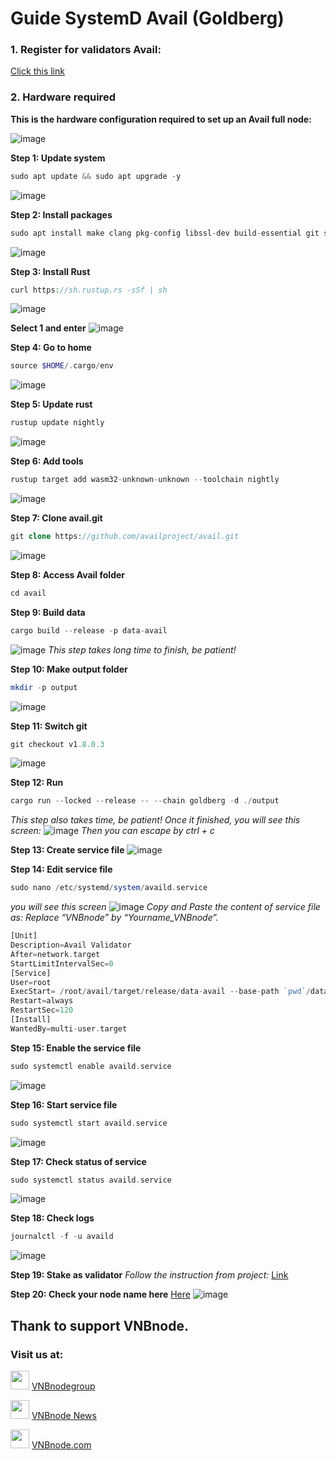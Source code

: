 # Guide SystemD Avail (Goldberg)
### 1. Register for validators Avail:
[Click this link](https://docs.google.com/forms/d/e/1FAIpQLScpwE8yuUkqJVQrVpLRqua5p8oA8DGUBYho9Rwjm1bmG8LebQ/viewform?ref=blog.availproject.org)
### 2. Hardware required
**This is the hardware configuration required to set up an Avail full node:**

![image](https://github.com/vnbnode/Running-Nodes/assets/128967122/5f43fa88-fd00-4ec1-97d6-2535929801bf)

**Step 1: Update system**
```php
sudo apt update && sudo apt upgrade -y
```
![image](https://github.com/vnbnode/Running-Nodes/assets/128967122/63be3627-1663-4e66-931a-1e2d11f20d4b)

**Step 2: Install packages**
```php
sudo apt install make clang pkg-config libssl-dev build-essential git screen protobuf-compiler -y
```
![image](https://github.com/vnbnode/Running-Nodes/assets/128967122/17f8fcb7-eebe-4f99-a796-166ba3671bfa)

**Step 3: Install Rust**
```php
curl https://sh.rustup.rs -sSf | sh
```
![image](https://github.com/vnbnode/Running-Nodes/assets/128967122/96afa55d-b165-4a63-9723-4fc90653021f)

**Select 1 and enter**
![image](https://github.com/vnbnode/Running-Nodes/assets/128967122/9e49c1f3-31e1-4edc-a0c3-7a4402619c0d)

**Step 4: Go to home**
```php
source $HOME/.cargo/env
```
![image](https://github.com/vnbnode/Running-Nodes/assets/128967122/a45b90a3-7197-4a6e-a174-cc1b23ec1c48)

**Step 5: Update rust**
```php
rustup update nightly
```
![image](https://github.com/vnbnode/Running-Nodes/assets/128967122/ac301aa9-2633-470e-8596-28fdecbb2435)

**Step 6: Add tools**
```php
rustup target add wasm32-unknown-unknown --toolchain nightly
```
![image](https://github.com/vnbnode/Running-Nodes/assets/128967122/a9683eb9-2f02-49b7-8fe0-605cf4f5af2a)

**Step 7: Clone avail.git**
```php
git clone https://github.com/availproject/avail.git
```
![image](https://github.com/vnbnode/Running-Nodes/assets/128967122/b06318f0-00b8-4e41-8caf-7c568d1d2924)

**Step 8: Access Avail folder**
```php
cd avail
```

**Step 9: Build data**
```php
cargo build --release -p data-avail
```
![image](https://github.com/vnbnode/Running-Nodes/assets/128967122/96390bb0-df57-4d5f-83df-63241a57b704)
*This step takes long time to finish, be patient!*

**Step 10: Make output folder**
```php
mkdir -p output
```
![image](https://github.com/vnbnode/Running-Nodes/assets/128967122/6ee1e07b-1162-4696-bb78-8a4beb77bd73)

**Step 11: Switch git**
```php
git checkout v1.8.0.3
```
![image](https://github.com/vnbnode/Running-Nodes/assets/128967122/b7556554-51f9-443c-9b34-5585336a6a5d)

**Step 12: Run**
```php
cargo run --locked --release -- --chain goldberg -d ./output
```
*This step also takes time, be patient! Once it finished, you will see this screen:*
![image](https://github.com/vnbnode/Running-Nodes/assets/128967122/122cc330-0234-4ed2-8f2e-cafe1caa75e1)
*Then you can escape by ctrl + c*

**Step 13: Create service file**
![image](https://github.com/vnbnode/Running-Nodes/assets/128967122/e1e88af4-f8de-4d16-a16b-4469bc3c1e62)

**Step 14: Edit service file**
```php
sudo nano /etc/systemd/system/availd.service
```
*you will see this screen*
![image](https://github.com/vnbnode/Running-Nodes/assets/128967122/d27ebd0c-d3f5-4064-bd24-9f940488aa07)
*Copy and Paste the content of service file as:*
*Replace “VNBnode” by “Yourname_VNBnode”.*
```php
[Unit]
Description=Avail Validator
After=network.target
StartLimitIntervalSec=0
[Service]
User=root
ExecStart= /root/avail/target/release/data-avail --base-path `pwd`/data --chain goldberg --validator --name "VNBnode"
Restart=always
RestartSec=120
[Install]
WantedBy=multi-user.target
```

**Step 15: Enable the service file**
```php
sudo systemctl enable availd.service
```
![image](https://github.com/vnbnode/Running-Nodes/assets/128967122/e0653656-1542-4f56-9ef2-10d187c19131)

**Step 16: Start service file**
```php
sudo systemctl start availd.service
```
![image](https://github.com/vnbnode/Running-Nodes/assets/128967122/fad7b4e6-5ae4-4c92-bc76-6f33c82a1ce3)

**Step 17: Check status of service**
```php
sudo systemctl status availd.service
```
![image](https://github.com/vnbnode/Running-Nodes/assets/128967122/9cc1f7a1-69e8-4e0c-b813-34450ed81b99)

**Step 18: Check logs**
```php
journalctl -f -u availd
```
![image](https://github.com/vnbnode/Running-Nodes/assets/128967122/087883e8-65f8-44a8-80b7-69207cb596cd)

**Step 19: Stake as validator**
*Follow the instruction from project:* [Link](https://docs.availproject.org/operate/validator/staking/)

**Step 20: Check your node name here** [Here](https://telemetry.avail.tools/#list/0xd12003ac837853b062aaccca5ce87ac4838c48447e41db4a3dcfb5bf312350c6)
![image](https://github.com/vnbnode/Running-Nodes/assets/128967122/7b35733a-20fc-47a8-a600-5a9a08d2dbda)

## Thank to support VNBnode.
### Visit us at:

<img src="https://user-images.githubusercontent.com/50621007/183283867-56b4d69f-bc6e-4939-b00a-72aa019d1aea.png" width="30"/> <a href="https://t.me/VNBnodegroup" target="_blank">VNBnodegroup</a>

<img src="https://user-images.githubusercontent.com/50621007/183283867-56b4d69f-bc6e-4939-b00a-72aa019d1aea.png" width="30"/> <a href="https://t.me/Vnbnode" target="_blank">VNBnode News</a>

<img src="https://github.com/vnbnode/binaries/blob/main/Logo/VNBnode.jpg" width="30"/> <a href="https://VNBnode.com" target="_blank">VNBnode.com</a>



